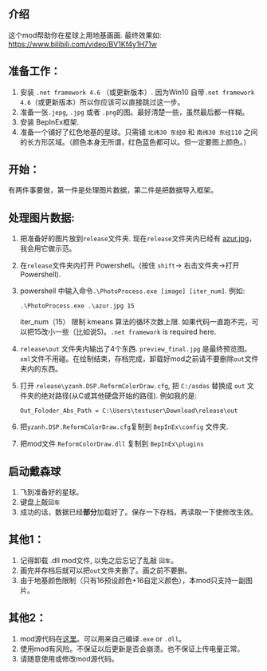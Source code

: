 介绍
---
这个mod帮助你在星球上用地基画画. 最终效果如: https://www.bilibili.com/video/BV1Kf4y1H71w


准备工作：
---
1. 安装 `.net framework 4.6` （或更新版本）. 因为Win10 自带`.net framework 4.6`（或更新版本）所以你应该可以直接跳过这一步。
2. 准备一张`.jepg`, `.jpg` 或者 `.png`的图。最好清楚一些，虽然最后都一样糊。
3. 安装 BepInEx框架.
4. 准备一个铺好了红色地基的星球。只需铺 `北纬30 东经0` 和 `南纬30 东经110` 之间的长方形区域。（颜色本身无所谓，红色蓝色都可以。但一定要图上颜色。）


开始：
---
有两件事要做，第一件是处理图片数据，第二件是把数据导入框架。


处理图片数据:
---
1. 把准备好的图片放到`release`文件夹. 现在`release`文件夹内已经有 [azur.jpg](https://www.pixiv.net/artworks/63067913)， 我会用它做示范。
2. 在`release`文件夹内打开 Powershell。(按住 `shift`-> 右击文件夹->打开 Powershell). 
3. powershell 中输入命令`.\PhotoProcess.exe [image] [iter_num]`. 例如:
   
    ```shell
    .\PhotoProcess.exe .\azur.jpg 15
    ```
    iter_num（15） 限制 kmeans 算法的循环次数上限. 如果代码一直跑不完，可以把15改小一些（比如说5)。`.net framework` is required here.

4. `release\out` 文件夹内输出了4个东西. `preview_final.jpg` 是最终预览图。 `xml`文件不用碰。在绘制结束，存档完成，卸载好mod之前请不要删除`out`文件夹内的东西。
5. 打开 `release\yzanh.DSP.ReformColorDraw.cfg`, 把 `C:/asdas` 替换成 `out` 文件夹的绝对路径(从C或其他硬盘开始的路径). 例如我的是:
   
    ```
    Out_Foloder_Abs_Path = C:\Users\testuser\Download\release\out
    ```
6. 把`yzanh.DSP.ReformColorDraw.cfg`复制到 `BepInEx\config` 文件夹.
7. 把mod文件 `ReformColorDraw.dll` 复制到 `BepInEx\plugins`


启动戴森球
---
1. 飞到准备好的星球。
2. 键盘上敲`回车`
3. 成功的话，数据已经**部分**加载好了。保存一下存档，再读取一下使修改生效。


其他1：
---
1. 记得卸载 .dll mod文件, 以免之后忘记了乱敲 `回车`。
2. 画完并存档后就可以把`out`文件夹删了。画之前不要删。
3. 由于地基颜色限制（只有16预设颜色+16自定义颜色），本mod只支持一副图片。


其他2：
---
1. mod源代码在[这里](https://github.com/ssikadi/ReformColorDraw/tree/main/source_codes)。可以用来自己编译`.exe` or `.dll`。
2. 使用mod有风险。不保证以后更新是否会崩溃。也不保证上传电量正常。
3. 请随意使用或修改mod源代码。



